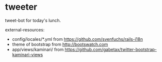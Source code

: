 tweeter
=======

tweet-bot for today's lunch.

external-resources:

- config/locales/*.yml from https://github.com/svenfuchs/rails-i18n
- theme of bootstrap from http://bootswatch.com
- app/views/kaminari/ from https://github.com/gabetax/twitter-bootstrap-kaminari-views

